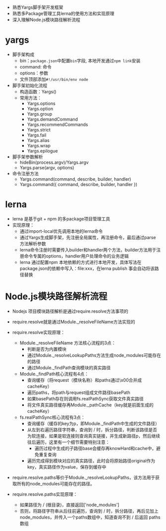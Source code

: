 - 熟悉Yargs脚手架开发框架
- 熟悉多Package管理工具lerna的使用方法和实现原理
- 深入理解Node.js模块路径解析流程

# yargs
- 脚手架构成
  - bin：`package.json`中配置`bin`字段, 本地开发通过`npm link`安装
  - command: 命令
  - options：参数
  - 文件顶部添加`#!/usr/bin/env node`
- 脚手架初始化流程
  - 构造函数：Yargs()
  - 常用方法：
    - Yargs.options
    - Yargs.option
    - Yargs.group
    - Yargs.demandCommand
    - Yargs.recommendCommands
    - Yargs.strict
    - Yargs.fail
    - Yargs.alias
    - Yargs.wrap
    - Yargs.epilogue
- 脚手架参数解析
  - hideBin(process.argv)/Yargs.argv
  - Yargs.parse(argv, options)
- 命令注册方法
  - Yargs.command(command, describe, builder, handler)
  - Yargs.command({ command, describe, builder, handler })

# lerna
- lerna 是基于git + npm 的多package项目管理工具
- 实现原理：
  - 通过import-local优先调用本地的lerna命令
  - 通过Yargs生成脚手架，先注册全局属性，再注册命令，最后通过parse 方法解析参数
  - lerna命令注册时需要传入builder和handler两个方法，builder方法用于注册命令专属的options，handler用户处理命令的业务逻辑
  - lerna 通过配置npm 本地依赖的方式进行本地开发，具体写法在package.json的依赖中写入：file:xxx，在lerna publish 事会自动将该路径替换

# Node.js模块路径解析流程
- Nodejs 项目模块路径解析是通过require.resolve方法事项的
- require.resolve就是通过Module._resolveFileName方法实现的
- require.resolve实现原理：
  - Module._resolveFileName 方法核心流程的3点：
    - 判断是否为内置模块
    - 通过Module._resolveLookupPaths方法生成node_modules可能存在的路径
    - 通过Module._findPath查询模块的真实路径
  - Module._findPath核心流程有4点：
    - 查询缓存（将request（模块名称）和paths通过\x00合并成cacheKey）
    - 遍历paths，将path与request组成文件路径basePath
    - 如果basePath存在则调用fs.realPathSync获取文件真实路径
    - 将文件真实路径缓存再Module._pathCache（key就是前面生成的cacheKey）
  - fs.realPathSync核心流程有3点：
    - 查询缓存（缓存的key为p，即Module._findPath中生成的文件路径）
    - 从左到右遍历路径字符串，查询到 / 时，拆分路径，判断该路径是否为软连接，如果是软连接则查询真实链接，并生成新路径p，然后继续往后遍历，这里有一个细节需要特别注意：
      - 遍历过程中生成的子路径base会缓存再knowHard和cache中，避免重复查询
    - 遍历完成得到模块对应的真实路径，此时会将原始路径original作为key，真实路径作为value，保存到缓存中

- require.resolve.paths等价于Module._resolveLookupPaths，该方法用于获取所有的node_modules可能存在的路径。
- require.resolve.paths实现原理：
  - 如果路径为 / (根目录)，直接返回['node_modules']
  - 否则，将路径字符串从后往前遍历，查询到 / 时，拆分路径，再后见加上node_modules，并传入一个paths数组中，知道查询不到 / 后返回 paths数组